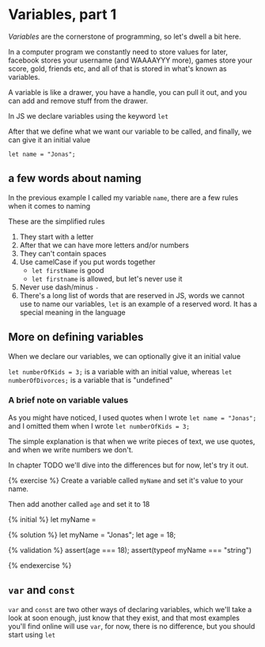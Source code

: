 # Variables, part 1
_Variables_ are the cornerstone of programming, so let's dwell a bit here.

In a computer program we constantly need to store values for later, facebook stores your username (and WAAAAYYY more), games store your score, gold, friends etc, and all of that
is stored in what's known as variables.

A variable is like a drawer, you have a handle, you can pull it out, and you can add and remove stuff from the drawer.

In JS we declare variables using the keyword `let`

After that we define what we want our variable to be called, and finally, we can give it an initial value

`let name = "Jonas";`
## a few words about naming
In the previous example I called my variable `name`, there are a few rules when it comes to naming

These are the simplified rules

1. They start with a letter
2. After that we can have more letters and/or numbers
3. They can't contain spaces
4. Use camelCase if you put words together
    * `let firstName` is good
    * `let firstname` is allowed, but let's never use it
5. Never use dash/minus `-`
6. There's a long list of words that are reserved in JS, words we cannot use to name our variables, `let` is an example of a reserved word. It has a special meaning in the language

## More on defining variables
When we declare our variables, we can optionally give it an initial value

`let numberOfKids = 3;` is a variable with an initial value, whereas `let numberOfDivorces;` is a variable that is "undefined"

### A brief note on variable values
As you might have noticed, I used quotes when I wrote `let name = "Jonas";` and I omitted them when I wrote `let numberOfKids = 3;`

The simple explanation is that when we write pieces of text, we use quotes, and when we write numbers we don't.

In chapter TODO we'll dive into the differences but for now, let's try it out.

{% exercise %}
Create a variable called `myName` and set it's value to your name.

Then add another called `age` and set it to 18

{% initial %}
let myName = 

{% solution %}
let myName = "Jonas";
let age = 18;

{% validation %}
assert(age === 18);
assert(typeof myName === "string")

{% endexercise %}

## `var` and `const`
`var` and `const` are two other ways of declaring variables, which we'll take a look at soon enough, just know that they exist, and that most examples you'll find online will use `var`, for now, there is no difference, but you should start using `let`